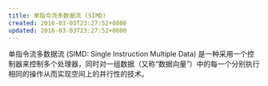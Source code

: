 ```yaml
---
title: 单指令流多数据流 (SIMD)
created: 2016-03-03T23:27:52+0800
updated: 2016-03-03T23:27:52+0800
---
```



单指令流多数据流 (SIMD: Single Instruction Multiple Data) 是一种采用一个控制器来控制多个处理器，同时对一组数据（又称“数据向量”）中的每一个分别执行相同的操作从而实现空间上的并行性的技术。
